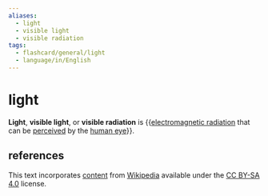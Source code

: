```yaml
---
aliases:
  - light
  - visible light
  - visible radiation
tags:
  - flashcard/general/light
  - language/in/English
---
```


# light

__Light__, __visible light__, or __visible radiation__ is {{[electromagnetic radiation](electromagnetic%20radiation.md) that can be [perceived](visual%20perception.md) by the [human eye](human%20eye.md)}}. <!--SR:!2024-08-12,16,290-->

## references

This text incorporates [content](https://en.wikipedia.org/wiki/light) from [Wikipedia](Wikipedia.md) available under the [CC BY-SA 4.0](https://creativecommons.org/licenses/by-sa/4.0/) license.
